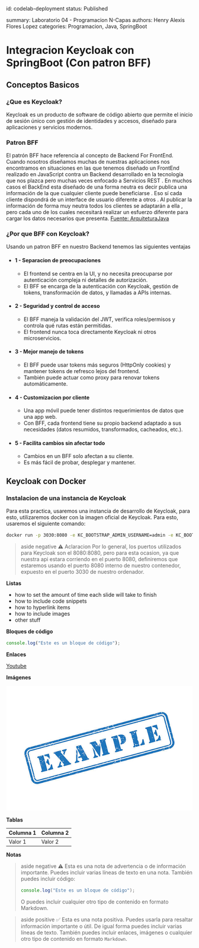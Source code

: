 <!-- ===== DANGER ZONE: DON'T TOUCH IT ======-->
id: codelab-deployment
status: Published
<!-- ======================================= -->

summary: Laboratorio 04 - Programacion N-Capas
authors: Henry Alexis Flores Lopez
categories: Programacion, Java, SpringBoot

# Integracion Keycloak con SpringBoot (Con patron BFF)

<!-- ------------------------ -->
## Conceptos Basicos 
### ¿Que es Keycloak?
Keycloak es un producto de software de código abierto que permite el inicio de sesión único con gestión de identidades y accesos, diseñado para aplicaciones y servicios modernos.

### Patron BFF
El patrón BFF hace referencia al concepto de Backend For FrontEnd. Cuando nosotros diseñamos muchas de nuestras aplicaciones nos encontramos en situaciones en las que tenemos diseñado un FrontEnd realizado en JavaScript contra un Backend desarrollado en la tecnología que nos plazca pero muchas veces enfocado a Servicios REST  . En muchos casos el BackEnd esta diseñado de una forma neutra es decir publica una información de la que cualquier cliente puede beneficiarse . Eso sí cada cliente dispondrá de un interface de usuario diferente a otros . Al publicar la información de forma muy neutra todos los clientes se adaptarán a ella  , pero cada uno de los cuales necesitará realizar un esfuerzo diferente para cargar los datos necesarios que presenta. [Fuente: ArquiteturaJava](https://www.arquitecturajava.com/que-es-el-patron-bff/)

### ¿Por que BFF con Keycloak?
Usando un patron BFF en nuestro Backend tenemos las siguientes ventajas
- #### 1 - Separacion de preocupaciones
    - El frontend se centra en la UI, y no necesita preocuparse por autenticación compleja ni detalles de autorización.
    - El BFF se encarga de la autenticación con Keycloak, gestión de tokens, transformación de datos, y llamadas a APIs internas.
- #### 2 - Seguridad y control de acceso
    - El BFF maneja la validación del JWT, verifica roles/permisos y controla qué rutas están permitidas.
    - El frontend nunca toca directamente Keycloak ni otros microservicios.
- #### 3 - Mejor manejo de tokens
    - El BFF puede usar tokens más seguros (HttpOnly cookies) y mantener tokens de refresco lejos del frontend.
    - También puede actuar como proxy para renovar tokens automáticamente.
- #### 4 - Customizacion por cliente
    - Una app móvil puede tener distintos requerimientos de datos que una app web.
    - Con BFF, cada frontend tiene su propio backend adaptado a sus necesidades (datos resumidos, transformados, cacheados, etc.).
- #### 5 - Facilita cambios sin afectar todo
    - Cambios en un BFF solo afectan a su cliente.
    - Es más fácil de probar, desplegar y mantener.

## Keycloak con Docker
### Instalacion de una instancia de Keycloak
Para esta practica, usaremos una instancia de desarrollo de Keycloak, para esto, utilizaremos docker con la imagen oficial de Keycloak.
Para esto, usaremos el siguiente comando:
```bash
docker run -p 3030:8080 -e KC_BOOTSTRAP_ADMIN_USERNAME=admin -e KC_BOOTSTRAP_ADMIN_PASSWORD=admin quay.io/keycloak/keycloak:26.2.5 start-dev
```
>aside negative
> ⚠️ Aclaracion
> Por lo general, los puertos utilizados para Keycloak son el 8080:8080, pero para esta ocasion, ya que nuestra api estara corriendo en el puerto 8080, definiremos que estaremos usando el puerto 8080 interno de nuestro contenedor, expuesto en el puerto 3030 de nuestro ordenador.

**Listas**

- how to set the amount of time each slide will take to finish 
- how to include code snippets 
- how to hyperlink items 
- how to include images 
- other stuff


**Bloques de código**

```js
console.log("Este es un bloque de código");
```

**Enlaces**

[Youtube](https://www.youtube.com/watch?v=dQw4w9WgXcQ)

**Imágenes**

![alt-text-here](./images/example.png)

**Tablas**

| Columna 1 | Columna 2 |
|-----------|-----------|
| Valor 1   | Valor 2   | 

**Notas**

> aside negative
> ⚠️ Esta es una nota de advertencia o de información importante.
> Puedes incluir varias líneas de texto en una nota.
> También puedes incluir código:
> ```js
> console.log("Este es un bloque de código");
> ```
> O puedes incluir cualquier otro tipo de contenido en formato Markdown.

> aside positive
> ✅ Esta es una nota positiva.
> Puedes usarla para resaltar información importante o útil.
> De igual forma puedes incluir varias líneas de texto.
> También puedes incluir enlaces, imágenes o cualquier otro tipo de contenido en formato `Markdown`.